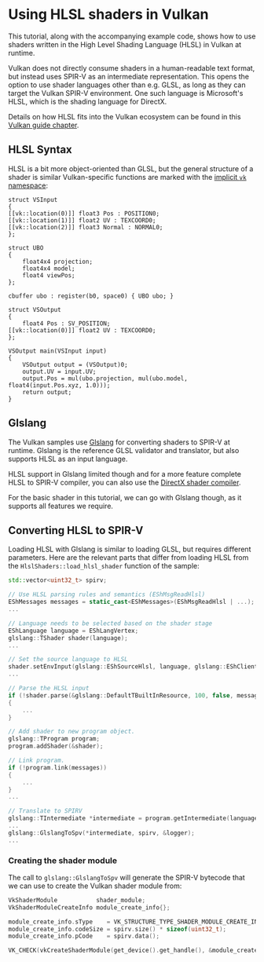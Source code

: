 <!--
- Copyright (c) 2021-2023, Sascha Willems
-
- SPDX-License-Identifier: Apache-2.0
-
- Licensed under the Apache License, Version 2.0 the "License";
- you may not use this file except in compliance with the License.
- You may obtain a copy of the License at
-
-     http://www.apache.org/licenses/LICENSE-2.0
-
- Unless required by applicable law or agreed to in writing, software
- distributed under the License is distributed on an "AS IS" BASIS,
- WITHOUT WARRANTIES OR CONDITIONS OF ANY KIND, either express or implied.
- See the License for the specific language governing permissions and
- limitations under the License.
-
-->

# Using HLSL shaders in Vulkan

This tutorial, along with the accompanying example code, shows how to use shaders written in the High Level Shading Language (HLSL) in Vulkan at runtime.

Vulkan does not directly consume shaders in a human-readable text format, but instead uses SPIR-V as an intermediate representation. This opens the option to use shader languages other than e.g. GLSL, as long as they can target the Vulkan SPIR-V environment. One such language is Microsoft's HLSL, which is the shading language for DirectX.

Details on how HLSL fits into the Vulkan ecosystem can be found in  this [Vulkan guide chapter](https://github.com/KhronosGroup/Vulkan-Guide/blob/master/chapters/hlsl.adoc).

## HLSL Syntax

HLSL is a bit more object-oriented than GLSL, but the general structure of a shader is similar Vulkan-specific functions are marked with the [implicit ```vk``` namespace](https://github.com/microsoft/DirectXShaderCompiler/blob/master/docs/SPIR-V.rst#the-implicit-vk-namespace):

```hlsl
struct VSInput
{
[[vk::location(0)]] float3 Pos : POSITION0;
[[vk::location(1)]] float2 UV : TEXCOORD0;
[[vk::location(2)]] float3 Normal : NORMAL0;
};

struct UBO
{
	float4x4 projection;
	float4x4 model;
	float4 viewPos;
};

cbuffer ubo : register(b0, space0) { UBO ubo; }

struct VSOutput
{
	float4 Pos : SV_POSITION;
[[vk::location(0)]] float2 UV : TEXCOORD0;
};

VSOutput main(VSInput input)
{
	VSOutput output = (VSOutput)0;
	output.UV = input.UV;
	output.Pos = mul(ubo.projection, mul(ubo.model, float4(input.Pos.xyz, 1.0)));
	return output;
}
```

## Glslang

The Vulkan samples use [Glslang](https://github.com/KhronosGroup/glslang) for converting shaders to SPIR-V at runtime. Glslang is the reference GLSL validator and translator, but also supports HLSL as an input language. 

HLSL support in Glslang limited though and for a more feature complete HLSL to SPIR-V compiler, you can also use the [DirectX shader compiler](https://github.com/microsoft/DirectXShaderCompiler).

For the basic shader in this tutorial, we can go with Glslang though, as it supports all features we require.

## Converting HLSL to SPIR-V

Loading HLSL with Glslang is similar to loading GLSL, but requires different parameters. Here are the relevant parts that differ from loading HLSL from the ```HlslShaders::load_hlsl_shader``` function of the sample:

```cpp
std::vector<uint32_t> spirv;

// Use HLSL parsing rules and semantics (EShMsgReadHlsl)
EShMessages messages = static_cast<EShMessages>(EShMsgReadHlsl | ...);
...

// Language needs to be selected based on the shader stage
EShLanguage language = EShLangVertex;
glslang::TShader shader(language);
...

// Set the source language to HLSL
shader.setEnvInput(glslang::EShSourceHlsl, language, glslang::EShClientVulkan, 1);
...

// Parse the HLSL input
if (!shader.parse(&glslang::DefaultTBuiltInResource, 100, false, messages))
{
	...
}

// Add shader to new program object.
glslang::TProgram program;
program.addShader(&shader);

// Link program.
if (!program.link(messages))
{
	...
}
...

// Translate to SPIRV
glslang::TIntermediate *intermediate = program.getIntermediate(language);
...
glslang::GlslangToSpv(*intermediate, spirv, &logger);
...
```

### Creating the shader module

The call to ```glslang::GlslangToSpv``` will generate the SPIR-V bytecode that we can use to create the Vulkan shader module from:

```cpp
VkShaderModule           shader_module;
VkShaderModuleCreateInfo module_create_info{};

module_create_info.sType    = VK_STRUCTURE_TYPE_SHADER_MODULE_CREATE_INFO;
module_create_info.codeSize = spirv.size() * sizeof(uint32_t);
module_create_info.pCode    = spirv.data();

VK_CHECK(vkCreateShaderModule(get_device().get_handle(), &module_create_info, NULL, &shader_module));
```